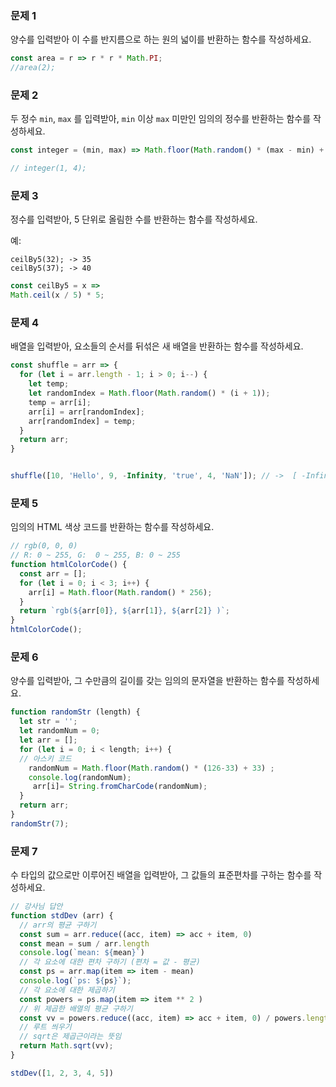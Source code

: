 ### 문제 1

양수를 입력받아 이 수를 반지름으로 하는 원의 넓이를 반환하는 함수를 작성하세요.
```js
const area = r => r * r * Math.PI;
//area(2);
```
### 문제 2

두 정수 `min`, `max` 를 입력받아, `min` 이상 `max` 미만인 임의의 정수를 반환하는 함수를 작성하세요.
```js
const integer = (min, max) => Math.floor(Math.random() * (max - min) + min);

// integer(1, 4);

```

### 문제 3

정수를 입력받아, 5 단위로 올림한 수를 반환하는 함수를 작성하세요.

예:
```
ceilBy5(32); -> 35
ceilBy5(37); -> 40
```
```js
const ceilBy5 = x =>
Math.ceil(x / 5) * 5;
```

### 문제 4

배열을 입력받아, 요소들의 순서를 뒤섞은 새 배열을 반환하는 함수를 작성하세요.
```js
const shuffle = arr => {
  for (let i = arr.length - 1; i > 0; i--) {
    let temp;
    let randomIndex = Math.floor(Math.random() * (i + 1));
    temp = arr[i];
    arr[i] = arr[randomIndex];
    arr[randomIndex] = temp;
  }
  return arr;
}


shuffle([10, 'Hello', 9, -Infinity, 'true', 4, 'NaN']); // ->  [ -Infinity, 'true', 9, 4, 'Hello', 'NaN', 10 ];


```

### 문제 5

임의의 HTML 색상 코드를 반환하는 함수를 작성하세요.
```js
// rgb(0, 0, 0)
// R: 0 ~ 255, G:  0 ~ 255, B: 0 ~ 255 
function htmlColorCode() {
  const arr = [];
  for (let i = 0; i < 3; i++) {
    arr[i] = Math.floor(Math.random() * 256);
  }
  return `rgb(${arr[0]}, ${arr[1]}, ${arr[2]} )`;
}
htmlColorCode();

```

### 문제 6

양수를 입력받아, 그 수만큼의 길이를 갖는 임의의 문자열을 반환하는 함수를 작성하세요.
```js
function randomStr (length) {
  let str = '';
  let randomNum = 0;
  let arr = [];
  for (let i = 0; i < length; i++) {
  // 아스키 코드
    randomNum = Math.floor(Math.random() * (126-33) + 33) ;
    console.log(randomNum);
     arr[i]= String.fromCharCode(randomNum);
  }
  return arr;
} 
randomStr(7);

```
### 문제 7

수 타입의 값으로만 이루어진 배열을 입력받아, 그 값들의 표준편차를 구하는 함수를 작성하세요.
```js
// 강사님 답안
function stdDev (arr) {
  // arr의 평균 구하기
  const sum = arr.reduce((acc, item) => acc + item, 0)
  const mean = sum / arr.length
  console.log(`mean: ${mean}`)
  // 각 요소에 대한 편차 구하기 (편차 = 값 - 평균)
  const ps = arr.map(item => item - mean)
  console.log(`ps: ${ps}`);
  // 각 요소에 대한 제곱하기
  const powers = ps.map(item => item ** 2 )
  // 위 제곱한 배열의 평균 구하기
  const vv = powers.reduce((acc, item) => acc + item, 0) / powers.length
  // 루트 씌우기
  // sqrt은 제곱근이라는 뜻임
  return Math.sqrt(vv);
}

stdDev([1, 2, 3, 4, 5])
```

